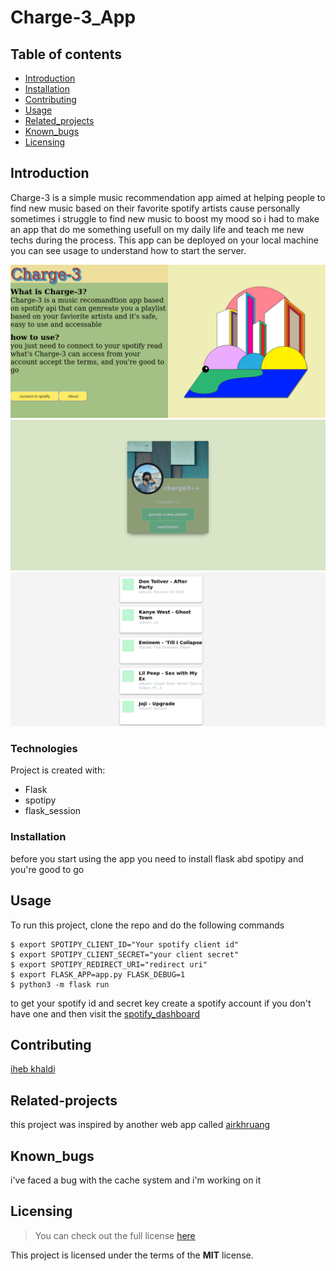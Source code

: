 # Charge-3_App
## Table of contents
* [Introduction](#Introduction)
* [Installation](#Installation)
* [Contributing](#Contributing)
* [Usage](#Usage)
* [Related_projects](#Related_projects)
* [Known_bugs](#Known_bugs)
* [Licensing](#Licensing)


## Introduction
Charge-3 is a simple music recommendation app aimed at helping people to find new music based on their favorite spotify artists cause personally sometimes i struggle to find new music to boost my mood so i had to make an app that do me something usefull on my daily life and teach me new techs during the process.
This app can be deployed on your local machine you can see usage to understand how to start the server.

![alt text](https://github.com/khaldi505/Charge-3_App/blob/main/img/Screenshot%20from%202020-11-03%2016-40-52.png)
![alt text](https://github.com/khaldi505/Charge-3_App/blob/main/img/Screenshot%20from%202020-11-03%2016-47-32.png)
![alt text](https://github.com/khaldi505/Charge-3_App/blob/main/img/Screenshot%20from%202020-11-03%2016-47-44.png)
### Technologies
Project is created with:
* Flask
* spotipy
* flask_session


### Installation
before you start using the app you need to install flask abd spotipy and you're good to go


## Usage
To run this project, clone the repo and do the following commands
```
$ export SPOTIPY_CLIENT_ID="Your spotify client id"
$ export SPOTIPY_CLIENT_SECRET="your client secret"
$ export SPOTIPY_REDIRECT_URI="redirect uri"
$ export FLASK_APP=app.py FLASK_DEBUG=1
$ python3 -m flask run
```
to get your spotify id and secret key create a spotify account if you don't have one and then visit the [spotify_dashboard](https://developer.spotify.com/dashboard/)


## Contributing
[iheb khaldi](https://github.com/khaldi505/)


## Related-projects
this project was inspired by another web app called [airkhruang](https://space.airkhruang.com/)

## Known_bugs
i've faced a bug with the cache system and i'm working on it


## Licensing
>You can check out the full license [here](https://github.com/khaldi505/Charge-3_App/blob/main/LICENSE)

This project is licensed under the terms of the **MIT** license.
